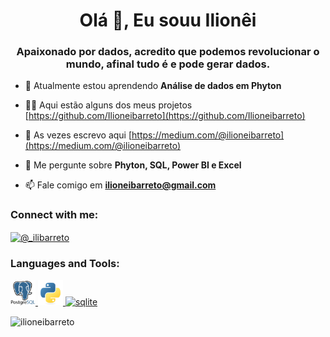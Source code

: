 <h1 align="center">Olá 👋, Eu souu Ilionêi</h1>
<h3 align="center">Apaixonado por dados, acredito que podemos revolucionar o mundo, afinal tudo é e pode gerar dados.</h3>

- 🌱 Atualmente estou aprendendo **Análise de dados em Phyton**

- 👨‍💻 Aqui estão alguns dos meus projetos [https://github.com/Ilioneibarreto](https://github.com/Ilioneibarreto)

- 📝 As vezes escrevo aqui [https://medium.com/@ilioneibarreto](https://medium.com/@ilioneibarreto)

- 💬 Me pergunte sobre **Phyton, SQL, Power BI e Excel**

- 📫 Fale comigo em **ilioneibarreto@gmail.com**

<h3 align="left">Connect with me:</h3>
<p align="left">
<a href="https://instagram.com/_ilibarreto" target="blank"><img align="center" src="https://raw.githubusercontent.com/rahuldkjain/github-profile-readme-generator/master/src/images/icons/Social/instagram.svg" alt="@_ilibarreto" height="30" width="40" /></a>
</p>

<h3 align="left">Languages and Tools:</h3>
<p align="left"> <a href="https://git-scm.com/" target="_blank" rel="noreferrer">  </a>  <a href="https://www.postgresql.org" target="_blank" rel="noreferrer"> <img src="https://raw.githubusercontent.com/devicons/devicon/master/icons/postgresql/postgresql-original-wordmark.svg" alt="postgresql" width="40" height="40"/> </a> <a href="https://www.python.org" target="_blank" rel="noreferrer"> <img src="https://raw.githubusercontent.com/devicons/devicon/master/icons/python/python-original.svg" alt="python" width="40" height="40"/> </a> <a href="https://www.sqlite.org/" target="_blank" rel="noreferrer"> <img src="https://www.vectorlogo.zone/logos/sqlite/sqlite-icon.svg" alt="sqlite" width="40" height="40"/> </a> </p>

<p><img align="center" src="https://github-readme-stats.vercel.app/api/top-langs?username=ilioneibarreto&show_icons=true&locale=en&layout=compact" alt="ilioneibarreto" /></p>

<!---
- 👋 Hi, I’m @Ilioneibarreto
- 👀 I’m interested in ...
- 🌱 I’m currently learning ...
- 💞️ I’m looking to collaborate on ...
- 📫 How to reach me ...


Ilioneibarreto/Ilioneibarreto is a ✨ special ✨ repository because its `README.md` (this file) appears on your GitHub profile.
You can click the Preview link to take a look at your changes.
--->
